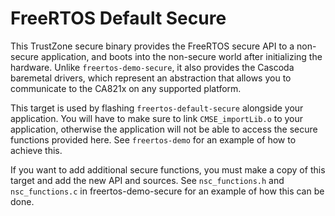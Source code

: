 # FreeRTOS Default Secure #

This TrustZone secure binary provides the FreeRTOS secure API to a non-secure application, and boots into the non-secure world after initializing the hardware. Unlike `freertos-demo-secure`, it also provides the Cascoda baremetal drivers, which represent an abstraction that allows you to communicate to the CA821x on any supported platform.

This target is used by flashing `freertos-default-secure` alongside your application. You will have to make sure to link `CMSE_importLib.o` to your application, otherwise the application will not be able to access the secure functions provided here. See `freertos-demo` for an example of how to achieve this.

If you want to add additional secure functions, you must make a copy of this target and add the new API and sources. See `nsc_functions.h` and `nsc_functions.c` in freertos-demo-secure for an example of how this can be done.